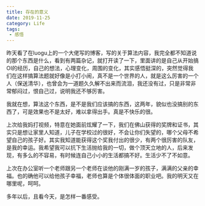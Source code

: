 ```yaml
---
title: 存在的意义
date: 2019-11-25
category: Life
tags:
 - 感悟
---
```

昨天看了在luogu上的一个大佬写的博客，写的关于算法内容，我完全都不知道说的那个东西是什么，看到有两篇杂记，就打开读了一下，里面讲的是自己从开始搞OI的经历，自己的想法，心理变化，周围的变化，其实感悟挺深的，突然觉得我们在这样搞算法题就好像是小打小闹，真不是一个世界的人，就是这么厉害的一个人（保送清华），也曾会为一道题久久解不出来而流泪，我还没有过，只是非常非常郁闷过，恨自己过，说明我还不够厉害。

我就在想，算法这个东西，是不是我们应该搞的东西，这两年，貌似也没搞别的东西了，可是效果也不是太好，难以拿得出手。真是不快乐的很。

上次给我妈打视频，特意在她面前炫耀了一下，我们在佛山获得的奖牌和证书，其实只是想让家里人知道，儿子在学校过的很好，不会让你们失望的，哪个父母不希望自己的孩子好。其实我知道能获得这个奖我付出的很少，有两个很厉害的队友，是我的幸运。我希望我可以抗下生活抛给我的一切，做个顶天立地的人，后来发现，有多么的不容易，有时候连自己小小的生活都搞不好。生活少不了不如意。

上次在办公室听一个老师跟另一个老师在谈他的刚满一岁的孩子，满满的父亲的幸福。也的确他可以给他孩子幸福，老师也算是个体很体面的职业吧。我的明天又在哪里呢，呵呵。

多年以后，且看今天，是怎样一番感受。
